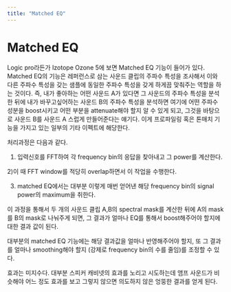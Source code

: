 ```yaml
---
title: "Matched EQ"
---
```

# Matched EQ


Logic pro라든가 Izotope Ozone 5에 보면 Matched EQ 기능이 들어가 있다. Matched EQ의 기능은 레퍼런스로 삼는 사운드 클립의 주파수 특성을 조사해서 이와 다른 주파수 특성을 갖는 샘플에 동일한 주파수 특성을 갖게 하게끔 맞춰주는 역할을 하는 것이다. 즉, 내가 좋아하는 어떤 사운드 A가 있다면 그 사운드의 주파수 특성을 분석한 뒤에 내가 바꾸고싶어하는 사운드 B의 주파수 특성을 분석하면 여기에 어떤 주파수 성분을 boost시키고 어떤 부분을 attenuate해야 할지 알 수 있게 되고, 그것을 바탕으로 사운드 B를 사운드 A 스럽게 만들어준다는 얘기다. 이게 프로파일링 혹은 톤매치 기능을 가지고 있는 일부의 기타 이펙트에 해당한다.




처리과정은 다음과 같다.




1) 입력신호를 FFT하여 각 frequency bin의 응답을 찾아내고 그 power를 계산한다. 

2)이 때 FFT window를 적당히 overlap하면서 이 작업을 수행한다.

3) matched EQ에서는 대부분 이렇게 매번 얻어낸 해당 frequency bin의 signal power의 maximum을 취한다.




이 과정을 통해서 두 개의 사운드 클립 A,B의 spectral mask를 계산한 뒤에 A의 mask를 B의 mask로 나눠주게 되면, 그 결과가 얼마나 EQ를 통해서 boost해주어야 할지에 대한 결과 값이 된다. 




대부분의 matched EQ 기능에는 해당 결과값을 얼마나 반영해주어야 할지, 또 그 결과를 얼마나 smoothing해야 할지 (강제로 frequency bin의 수를 줄임)를 조정할 수 있다.




효과는 미지수다. 대부분 스피커 캐비넷의 효과를 노리고 시도하는데 앰프 사운드가 비슷해야 어느 정도 효과를 보고 그렇지 않으면 의도하지 않은 엉뚱한 결과를 얻게 된다. 








